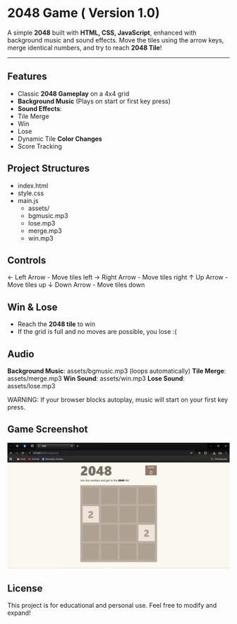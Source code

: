 # 2048 Game ( Version 1.0)

A simple **2048** built with **HTML, CSS, JavaScript**, enhanced with background music and sound effects.
Move the tiles using the arrow keys, merge identical numbers, and try to reach **2048 Tile**!

-----------------------------------------------------------------------------------------------------------

## Features
- Classic **2048 Gameplay** on a 4x4 grid
- **Background Music** (Plays on start or first key press)
- **Sound Effects**:
- Tile Merge
- Win
- Lose
- Dynamic Tile **Color Changes**
- Score Tracking

## Project Structures
- index.html
- style.css
- main.js
     - assets/
     - bgmusic.mp3
     - lose.mp3
     - merge.mp3
     - win.mp3
 
## Controls
← Left Arrow - Move tiles left
→ Right Arrow - Move tiles right
↑ Up Arrow - Move tiles up
↓ Down Arrow - Move tiles down

## Win & Lose
- Reach the **2048 tile** to win
- If the grid is full and no moves are possible, you lose :(

## Audio
**Background Music**: assets/bgmusic.mp3 (loops automatically)
**Tile Merge**: assets/merge.mp3
**Win Sound**: assets/win.mp3
**Lose Sound**: assets/lose.mp3

WARNING: If your browser blocks autoplay, music will start on your first key press.

## Game Screenshot
![Game Screenshot](https://github.com/Pyx-hash/2048/blob/main/assets/Screenshot%20(1291).png?raw=true)

## License
This project is for educational and personal use.
Feel free to modify and expand!
